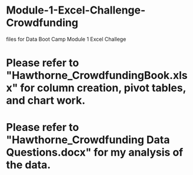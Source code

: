 # Module-1-Excel-Challenge-Crowdfunding
 files for Data Boot Camp Module 1 Excel Challege 
# Please refer to "Hawthorne_CrowdfundingBook.xlsx" for column creation, pivot tables, and chart work. 
# Please refer to "Hawthorne_Crowdfunding Data Questions.docx" for my analysis of the data. 
